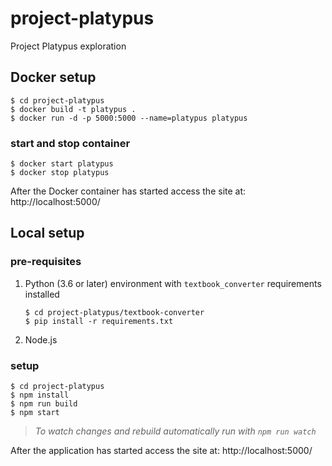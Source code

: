 # project-platypus

Project Platypus exploration

## Docker setup

```
$ cd project-platypus
$ docker build -t platypus .
$ docker run -d -p 5000:5000 --name=platypus platypus
```

### start and stop container

```
$ docker start platypus
$ docker stop platypus
```

After the Docker container has started access the site at: http://localhost:5000/


## Local setup

### pre-requisites

1. Python (3.6 or later) environment with `textbook_converter` requirements installed

    ```
    $ cd project-platypus/textbook-converter
    $ pip install -r requirements.txt
    ```

1. Node.js

### setup

```
$ cd project-platypus
$ npm install
$ npm run build
$ npm start
```

> _To watch changes and rebuild automatically run with `npm run watch`_

After the application has started access the site at: http://localhost:5000/


